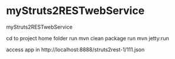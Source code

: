 # myStruts2RESTwebService
myStruts2RESTwebService

cd to project home folder
run mvn clean package 
run mvn jetty:run 

access app in http://localhost:8888/struts2rest-1/111.json
